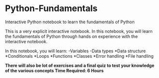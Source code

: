 # Python-Fundamentals
Interactive Python notebook to learn the fundamentals of Python

This is a very explicit interactive notebook. In this notebook, you will learn the fundamentals of Python through hands on experience with the interactive notebook. 

In this notebook, you will learn:
-Variables
-Data types
*Data structure
*Conditionals
*Loops
*Functions
*Classes
*Error handling
*File handling

**There will also be lot of exercises and a final quiz to test your knowledge of the various concepts
Time Required: 6 Hours**
